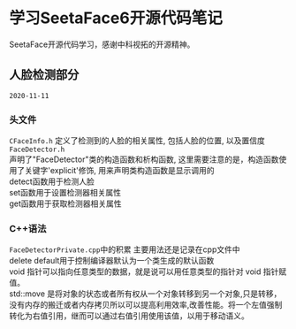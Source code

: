 # 学习SeetaFace6开源代码笔记
SeetaFace开源代码学习，感谢中科视拓的开源精神。

## 人脸检测部分
`2020-11-11`    
### 头文件    
`CFaceInfo.h`  定义了检测到的人脸的相关属性, 包括人脸的位置, 以及置信度    
`FaceDetector.h`  
声明了"FaceDetector"类的构造函数和析构函数, 这里需要注意的是，构造函数使用了关键字'explicit'修饰, 用来声明类构造函数是显示调用的   
detect函数用于检测人脸   
set函数用于设置检测器相关属性   
get函数用于获取检测器相关属性   


### C++语法
`FaceDetectorPrivate.cpp`中的积累 主要用法还是记录在cpp文件中   
delete default用于控制编译器默认为一个类生成的默认函数   
void 指针可以指向任意类型的数据，就是说可以用任意类型的指针对 void 指针赋值。   
std::move 是将对象的状态或者所有权从一个对象转移到另一个对象,只是转移，没有内存的搬迁或者内存拷贝所以可以提高利用效率,改善性能。将一个左值强制转化为右值引用，继而可以通过右值引用使用该值，以用于移动语义。   


